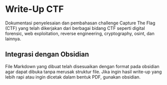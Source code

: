 # Write-Up CTF
Dokumentasi penyelesaian dan pembahasan challenge Capture The Flag (CTF) yang telah dikerjakan dari berbagai bidang CTF seperti digital forensic, web exploitation, reverse engineering, cryptography, osint, dan lainnya.

## Integrasi dengan Obsidian
File Markdown yang dibuat telah disesuaikan dengan format pada obsidian agar dapat dibuka tanpa merusak struktur file. Jika ingin hasil write-up yang lebih rapi atau ingin dicetak dalam bentuk PDF, gunakan obsidian.
